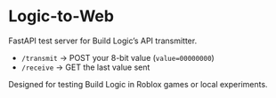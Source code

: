 # Logic-to-Web

FastAPI test server for Build Logic’s API transmitter.  

- `/transmit` → POST your 8-bit value (`value=00000000`)  
- `/receive` → GET the last value sent  

Designed for testing Build Logic in Roblox games or local experiments.
